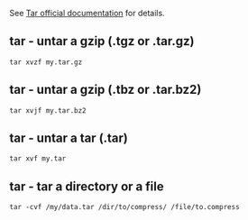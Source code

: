 See [Tar official documentation](https://www.gnu.org/software/tar/) for details.

tar - untar a gzip (.tgz or .tar.gz)
------------------------------------

```shell
tar xvzf my.tar.gz 
```

tar - untar a gzip (.tbz or .tar.bz2)
------------------------------------

```shell
tar xvjf my.tar.bz2
```

tar - untar a tar (.tar)
------------------------------------

```shell
tar xvf my.tar
```

tar - tar a directory or a file
---------------------

```shell
tar -cvf /my/data.tar /dir/to/compress/ /file/to.compress
```
